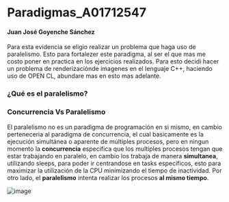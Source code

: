 # Paradigmas_A01712547
#### Juan José Goyenche Sánchez

Para esta evidencia se eligio realizar un problema que haga uso de paralelismo. Esto para fortalezer este paradigma, al ser el que mas me costo poner en practica en los ejercicios realizados. Para esto decidi hacer un problema de renderizaciónde imagenes en el lenguaje C++, haciendo uso de OPEN CL, abundare mas en esto mas adelante.

### ¿Qué es el paralelismo?

### Concurrencia Vs Paralelismo
El paralelismo no es un paradigma de programación en si mismo, en cambio perteneceria al paradigma de concurrencia, el cual basicamente es la ejecución simultánea o aparente de múltiples procesos, pero en ningun momento la **concurrencia** especifica que los multiples procesos tengan que estar trabajando en paralelo, en cambio los trabaja de manera **simultanea**, utilizando sleeps, para poder ir centrandose en tasks especificos, esto para maximizar la utilización de la CPU minimizando el tiempo de inactividad. Por otro lado, el **paralelismo** intenta realizar los procesos **al mismo tiempo**.

![image](https://github.com/user-attachments/assets/39fcf80d-40b8-465f-85a1-8bdea43f5213)

